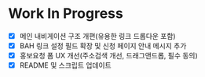 # Work In Progress

- [x] 메인 내비게이션 구조 개편(유용한 링크 드롭다운 포함)
- [x] BAH 링크 설정 필드 확장 및 신청 페이지 안내 메시지 추가
- [x] 홍보요청 폼 UX 개선(주소검색 개선, 드래그앤드롭, 필수 동의)
- [x] README 및 스크립트 업데이트
